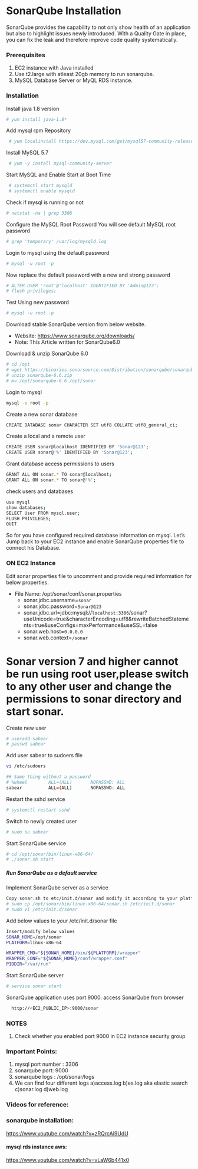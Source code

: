 # SonarQube Installation

SonarQube provides the capability to not only show health of an application but also to highlight issues newly introduced. With a Quality Gate in place, you can fix the leak and therefore improve code quality systematically.


### Prerequisites
1. EC2 instance with Java installed
2. Use t2.large with atleast 20gb memory to run sonarqube.
1. MySQL Database Server or MyQL RDS instance.

### Installation

Install java 1.8 version
```sh
# yum install java-1.8*
```

Add mysql rpm Repository

 ```sh
  # yum localinstall https://dev.mysql.com/get/mysql57-community-release-el7-9.noarch.rpm
 ```
 
 Install MySQL 5.7
 
 ```sh
  # yum -y install mysql-community-server
 ```
 
 Start MySQL and Enable Start at Boot Time
 
 ```sh
  # systemctl start mysqld
  # systemctl enable mysqld
 ```
 
 Check if mysql is running or not
 
  ```sh
  # netstat -na | grep 3306
 ```
 
 Configure the MySQL Root Password 
 You will see default MySQL root password
 
 ```sh
 # grep 'temporary' /var/log/mysqld.log
 ```
 Login to mysql using the default password
 ```sh
 # mysql -u root -p
 ```
 
 Now replace the default password with a new and strong password
 
 ```sh
 # ALTER USER 'root'@'localhost' IDENTIFIED BY 'Admin@123';
 # flush privileges;
 ```
 Test Using new password
 
 ```sh
 # mysql -u root -p
 ```
  
Download stable SonarQube version from below website. 
- Website: https://www.sonarqube.org/downloads/
- Note: This Article written for SonarQube6.0  

Download & unzip SonarQube 6.0
```sh
# cd /opt
# wget https://binaries.sonarsource.com/Distribution/sonarqube/sonarqube-6.6.zip
# unzip sonarqube-6.6.zip
# mv /opt/sonarqube-6.6 /opt/sonar
```


Login to mysql
```sh 
mysql -u root -p
```
Create a new sonar database
```sh
CREATE DATABASE sonar CHARACTER SET utf8 COLLATE utf8_general_ci;
```

Create a local and a remote user
```sh
CREATE USER sonar@localhost IDENTIFIED BY 'Sonar@123';
CREATE USER sonar@'%' IDENTIFIED BY 'Sonar@123';
```

Grant database access permissions to users 
```sh
GRANT ALL ON sonar.* TO sonar@localhost;
GRANT ALL ON sonar.* TO sonar@'%';
```

check users and databases 
```sh
use mysql
show databases;
SELECT User FROM mysql.user;
FLUSH PRIVILEGES;
QUIT
```
So for you have configured required database information on mysql. Let’s Jump back to your EC2 instance and enable SonarQube properties file to connect his Database.

### ON EC2 Instance
Edit sonar properties file to uncomment and provide required information for below properties. 

- File Name: /opt/sonar/conf/sonar.properties
  - sonar.jdbc.username=`sonar`
  - sonar.jdbc.password=`Sonar@123`
  - sonar.jdbc.url=jdbc:mysql://`localhost:3306`/sonar?useUnicode=true&characterEncoding=utf8&rewriteBatchedStatements=true&useConfigs=maxPerformance&useSSL=false
  - sonar.web.host=`0.0.0.0`
  - sonar.web.context=`/sonar`
  
# Sonar version 7 and higher cannot be run using root user,please switch to any other user and change the permissions to sonar directory and start sonar.

Create new user

```sh
# useradd sabear
# passwd sabear
```
Add user sabear to sudoers file
```sh
vi /etc/sudoers

## Same thing without a password
# %wheel        ALL=(ALL)       NOPASSWD: ALL
sabear          ALL=(ALL)       NOPASSWD: ALL
```
Restart the sshd service
```sh
# systemctl restart sshd
```
Switch to newly created user
```sh
# sudo su sabear
```
Start SonarQube service 
```sh
# cd /opt/sonar/bin/linux-x86-64/
# ./sonar.sh start
```

##### Run SonarQube as a default service 

Implement SonarQube server as a service
```sh
Copy sonar.sh to etc/init.d/sonar and modify it according to your platform.
# sudo cp /opt/sonar/bin/linux-x86-64/sonar.sh /etc/init.d/sonar
# sudo vi /etc/init.d/sonar
```

Add below values to your /etc/init.d/sonar file
```sh
Insert/modify below values
SONAR_HOME=/opt/sonar
PLATFORM=linux-x86-64

WRAPPER_CMD="${SONAR_HOME}/bin/${PLATFORM}/wrapper"
WRAPPER_CONF="${SONAR_HOME}/conf/wrapper.conf"
PIDDIR="/var/run"
```

Start SonarQube server
```sh
# service sonar start
```
SonarQube application uses port 9000. access SonarQube from browser
```sh
  http://<EC2_PUBLIC_IP>:9000/sonar
```
###  NOTES
1) Check whether you enabled port 9000 in EC2 instance security group

### Important Points:

1) mysql port number : 3306
2) sonarqube port: 9000
3) sonarqube logs : /opt/sonar/logs
4) We can find four different logs
   a)access.log
   b)es.log aka elastic search
   c)sonar.log
   d)web.log
   
 
### Videos for reference: 
### sonarqube installation: 
https://www.youtube.com/watch?v=zRQrcAi9UdU
#### mysql rds instance aws: 
https://www.youtube.com/watch?v=vLaW6b441x0
